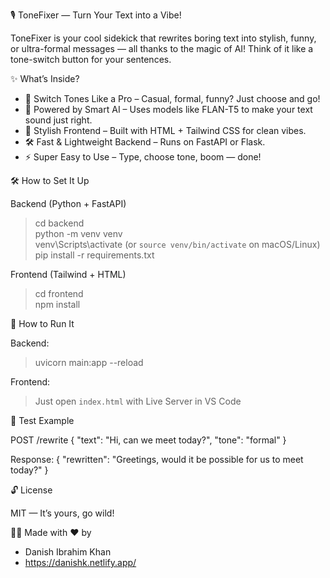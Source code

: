 🎙️ ToneFixer — Turn Your Text into a Vibe!

ToneFixer is your cool sidekick that rewrites boring text into stylish, funny, or ultra-formal messages — all thanks to the magic of AI! Think of it like a tone-switch button for your sentences.

✨ What’s Inside?

- 🔁 Switch Tones Like a Pro – Casual, formal, funny? Just choose and go!
- 🧠 Powered by Smart AI – Uses models like FLAN-T5 to make your text sound just right.
- 🎨 Stylish Frontend – Built with HTML + Tailwind CSS for clean vibes.
- 🛠️ Fast & Lightweight Backend – Runs on FastAPI or Flask.
- ⚡ Super Easy to Use – Type, choose tone, boom — done!

🛠️ How to Set It Up

Backend (Python + FastAPI)
> cd backend  
> python -m venv venv  
> venv\Scripts\activate  (or `source venv/bin/activate` on macOS/Linux)  
> pip install -r requirements.txt  

Frontend (Tailwind + HTML)
> cd frontend  
> npm install  

🚦 How to Run It

Backend:
> uvicorn main:app --reload  

Frontend:
> Just open `index.html` with Live Server in VS Code

🧪 Test Example

POST /rewrite
{
  "text": "Hi, can we meet today?",
  "tone": "formal"
}

Response:
{
  "rewritten": "Greetings, would it be possible for us to meet today?"
}

🔓 License

MIT — It’s yours, go wild!

👨‍💻 Made with ❤️ by
- Danish Ibrahim Khan
- https://danishk.netlify.app/
